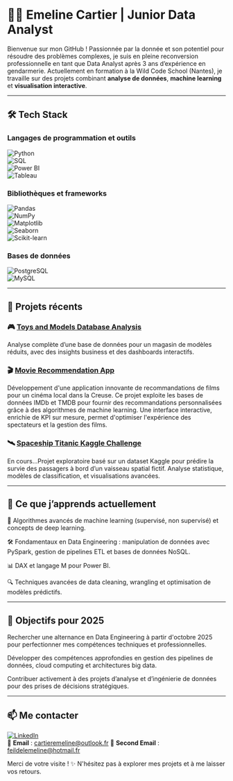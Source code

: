 # 👩‍💻 Emeline Cartier | Junior Data Analyst  

Bienvenue sur mon GitHub ! Passionnée par la donnée et son potentiel pour résoudre des problèmes complexes, je suis en pleine reconversion professionnelle en tant que Data Analyst après 3 ans d’expérience en gendarmerie. Actuellement en formation à la Wild Code School (Nantes), je travaille sur des projets combinant **analyse de données**, **machine learning** et **visualisation interactive**.

---

## 🛠️ Tech Stack  

### Langages de programmation et outils  
![Python](https://img.shields.io/badge/Python-3776AB?style=for-the-badge&logo=python&logoColor=white)  
![SQL](https://img.shields.io/badge/SQL-003B57?style=for-the-badge&logo=postgresql&logoColor=white)  
![Power BI](https://img.shields.io/badge/PowerBI-F2C811?style=for-the-badge&logo=powerbi&logoColor=black)  
![Tableau](https://img.shields.io/badge/Tableau-E97627?style=for-the-badge&logo=tableau&logoColor=white)  

### Bibliothèques et frameworks  
![Pandas](https://img.shields.io/badge/Pandas-150458?style=for-the-badge&logo=pandas&logoColor=white)  
![NumPy](https://img.shields.io/badge/NumPy-013243?style=for-the-badge&logo=numpy&logoColor=white)  
![Matplotlib](https://img.shields.io/badge/Matplotlib-6E7582?style=for-the-badge)  
![Seaborn](https://img.shields.io/badge/Seaborn-2E5D9F?style=for-the-badge)  
![Scikit-learn](https://img.shields.io/badge/Scikit--Learn-F7931E?style=for-the-badge&logo=scikitlearn&logoColor=white)  

### Bases de données  
![PostgreSQL](https://img.shields.io/badge/PostgreSQL-4169E1?style=for-the-badge&logo=postgresql&logoColor=white)  
![MySQL](https://img.shields.io/badge/MySQL-4479A1?style=for-the-badge&logo=mysql&logoColor=white)  

---

## 🚀 Projets récents  

### 🎮 [Toys and Models Database Analysis](https://github.com/AtomCrtr/toys-and-models-analysis)  
Analyse complète d’une base de données pour un magasin de modèles réduits, avec des insights business et des dashboards interactifs.

### 🎬 [Movie Recommendation App](https://github.com/AtomCrtr/movie-recommendation-app)  
Développement d'une application innovante de recommandations de films pour un cinéma local dans la Creuse. Ce projet exploite les bases de données IMDb et TMDB pour fournir des recommandations personnalisées grâce à des algorithmes de machine learning. Une interface interactive, enrichie de KPI sur mesure, permet d'optimiser l'expérience des spectateurs et la gestion des films.

### 🛰️ [Spaceship Titanic Kaggle Challenge](https://github.com/votre-repo-spaceship-titanic)  
En cours...Projet exploratoire basé sur un dataset Kaggle pour prédire la survie des passagers à bord d’un vaisseau spatial fictif. Analyse statistique, modèles de classification, et visualisations avancées.

---

## 🌱 Ce que j’apprends actuellement  
🤖 Algorithmes avancés de machine learning (supervisé, non supervisé) et concepts de deep learning.

🛠️ Fondamentaux en Data Engineering : manipulation de données avec PySpark, gestion de pipelines ETL et bases de données NoSQL.

📊 DAX et langage M pour Power BI.

🔍 Techniques avancées de data cleaning, wrangling et optimisation de modèles prédictifs.  

---

## 🎯 Objectifs pour 2025  
Rechercher une alternance en Data Engineering à partir d'octobre 2025 pour perfectionner mes compétences techniques et professionnelles.

Développer des compétences approfondies en gestion des pipelines de données, cloud computing et architectures big data.

Contribuer activement à des projets d’analyse et d’ingénierie de données pour des prises de décisions stratégiques. 

---

## 📫 Me contacter  
[![LinkedIn](https://img.shields.io/badge/LinkedIn-Emeline--Cartier-0077B5?style=for-the-badge&logo=linkedin&logoColor=white)](www.linkedin.com/in/emeline-cartier)  
📧 **Email** : cartieremeline@outlook.fr
📧 **Second Email** : feildelemeline@hotmail.fr

Merci de votre visite ! ✨ N'hésitez pas à explorer mes projets et à me laisser vos retours.  
